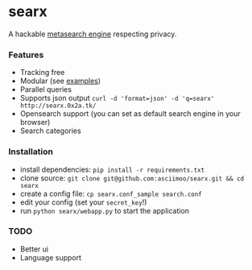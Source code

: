 searx
=====

A hackable [metasearch engine](https://en.wikipedia.org/wiki/Metasearch_engine) respecting privacy.

### Features

* Tracking free
* Modular (see [examples](https://github.com/asciimoo/searx/blob/master/examples))
* Parallel queries
* Supports json output `curl -d 'format=json' -d 'q=searx' http://searx.0x2a.tk/`
* Opensearch support (you can set as default search engine in your browser)
* Search categories

### Installation

* install dependencies: `pip install -r requirements.txt`
* clone source: `git clone git@github.com:asciimoo/searx.git && cd searx`
* create a config file: `cp searx.conf_sample search.conf`
* edit your config (set your `secret_key`!)
* run `python searx/webapp.py` to start the application

### TODO

* Better ui
* Language support

